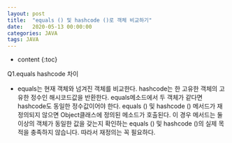 ```yaml
---
layout: post
title:  "equals () 및 hashcode ()로 객체 비교하기" 
date:   2020-05-13 00:00:00 
categories: JAVA
tags: JAVA
---
```

 * content
{:toc}


Q1.equals hashcode 차이
-  equals는 현재 객체와 넘겨진 객체를 비교한다. 
hashcode는 한 고유한 객체의 고유한 정수인 해시코드값을 반환한다. 
equals메소드에서 두 객체가 같다면 hashcode도 동일한 정수값이어야 한다.
equals () 및 hashcode () 메서드가 재정의되지 않으면 Object클래스에 정의된 메소드가 호출된다.
이 경우 메서드는 둘 이상의 객체가 동일한 값을 갖는지 확인하는 equals () 및 hashcode ()의 실제 목적을 충족하지 않습니다.
따라서 재정의는 꼭 필요하다. 


